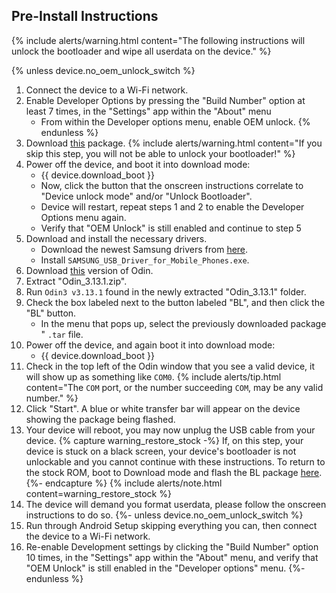 ## Pre-Install Instructions

{% include alerts/warning.html content="The following instructions will unlock the bootloader and wipe all userdata on the device." %}

{% unless device.no_oem_unlock_switch %}
1. Connect the device to a Wi-Fi network.
1. Enable Developer Options by pressing the "Build Number" option at least 7 times, in the "Settings" app within the "About" menu
    * From within the Developer options menu, enable OEM unlock.
{% endunless %}
1. Download [this](https://sourceforge.net/projects/lifehackerhansol-android/files/gto-unlock/1-unlocked-aboot.tar) package.
   {% include alerts/warning.html content="If you skip this step, you will not be able to unlock your bootloader!" %}
1. Power off the device, and boot it into download mode:
    * {{ device.download_boot }}
    * Now, click the button that the onscreen instructions correlate to "Device unlock mode" and/or "Unlock Bootloader".
    * Device will restart, repeat steps 1 and 2 to enable the Developer Options menu again.
    * Verify that "OEM Unlock" is still enabled and continue to step 5
1. Download and install the necessary drivers.
    * Download the newest Samsung drivers from [here](https://developer.samsung.com/mobile/android-usb-driver.html).
    * Install `SAMSUNG_USB_Driver_for_Mobile_Phones.exe`.
1. Download [this](https://androidfilehost.com/?fid=4349826312261712202) version of Odin.
1. Extract "Odin_3.13.1.zip".
1. Run `Odin3 v3.13.1` found in the newly extracted "Odin_3.13.1" folder.
1. Check the box labeled next to the button labeled "BL", and then click the "BL" button.
    * In the menu that pops up, select the previously downloaded package " `.tar` file.
1. Power off the device, and again boot it into download mode:
    * {{ device.download_boot }}
1. Check in the top left of the Odin window that you see a valid device, it will show up as something like `COM0`.
    {% include alerts/tip.html content="The `COM` port, or the number succeeding `COM`, may be any valid number." %}
1. Click "Start". A blue or white transfer bar will appear on the device showing the package being flashed.
1. Your device will reboot, you may now unplug the USB cable from your device.
{% capture warning_restore_stock -%}
If, on this step, your device is stuck on a black screen, your device's bootloader is not unlockable and you cannot continue with these instructions. To return to the stock ROM, boot to Download mode and flash the BL package [here]("https://github.com/lifehackerhansol/gto-fw/releases).
{%- endcapture %}
{% include alerts/note.html content=warning_restore_stock %}
1. The device will demand you format userdata, please follow the onscreen instructions to do so.
{%- unless device.no_oem_unlock_switch %}
1. Run through Android Setup skipping everything you can, then connect the device to a Wi-Fi network.
1. Re-enable Development settings by clicking the "Build Number" option 10 times, in the "Settings" app within the "About" menu, and verify that "OEM Unlock" is still enabled in the "Developer options" menu.
{%- endunless %}
